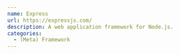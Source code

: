 ```yaml
---
name: Express
url: https://expressjs.com/
description: A web application framework for Node.js.
categories:
  - (Meta) Framework
---
```

